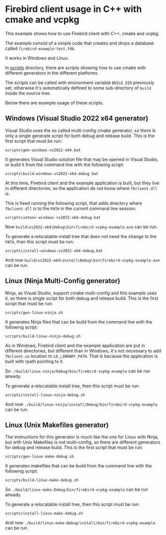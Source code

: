 # Firebird client usage in C++ with cmake and vcpkg

This example shows how to use Firebird client with C++, cmake and vcpkg.

The example consist of a simple code that creates and drops a database called `firebird-example-test.fdb`.

It works in Windows and Linux.

In [scripts](scripts) directory, there are scripts showing how to use cmake with different generators in the different
platforms.

The scripts can be called with environment variable `BUILD_DIR` previously set, otherwise it's automatically defined
to some sub-directory of `build` inside the source tree.

Below there are example usage of these scripts.

## Windows (Visual Studio 2022 x64 generator)

Visual Studio uses the so called multi-config cmake generator, so there is only a single generate script for both
debug and release build. This is the first script that must be run:

```
scripts\gen-windows-vs2022-x64.bat
```

It generates Visual Studio solution file that may be opened in Visual Studio, or build it from the command line with
the following script:

```
scripts\build-windows-vs2022-x64-debug.bat
```

At this time, Firebird client and the example application is built, but they live in different directories, so the
application do not know where `fbclient.dll` is.

This is fixed running the following script, that adds directory where `fbclient.dll` is to the `PATH` in the current
command line session:

```
scripts\setenv-windows-vs2022-x64-debug.bat
```

Now `build\vs2022-x64\Debug\bin\firebird-vcpkg-example.exe` can be run.

To generate a relocatable install tree that does not need the change to the `PATH`, then this script must be run:

```
scripts\install-windows-vs2022-x64-debug.bat
```

And now `build\vs2022-x64\install\Debug\bin\firebird-vcpkg-example.exe` can be run.

## Linux (Ninja Multi-Config generator)

Ninja, as Visual Studio, support cmake multi-config and this example uses it, so there is single script for both
debug and release build. This is the first script that must be run:

```
scripts/gen-linux-ninja.sh
```

It generates Ninja files that can be build from the command line with the following script:

```
scripts/build-linux-ninja-debug.sh
```

As in Windows, Firebird client and the example application are put in different directories, but different than in
Windows, it's not necessary to add `fbclient.so` location to `LD_LIBRARY_PATH`. That is because the application is
built with rpath pointing to it.

So `./build/linux-ninja/Debug/bin/firebird-vcpkg-example` can be run already.

To generate a relocatable install tree, then this script must be run:

```
scripts/install-linux-ninja-debug.sh
```

And now `./build/linux-ninja/install/Debug/bin/firebird-vcpkg-example` can be run.

## Linux (Unix Makefiles generator)

The instructions for this generator is much like the one for Linux with Ninja, but with Unix Makefiles is not
multi-config, so there are different generators for debug and release build. This is the first script that must be run:

```
scripts/gen-linux-make-debug.sh
```

It generates makefiles that can be build from the command line with the following script:

```
scripts/build-linux-make-debug.sh
```

So `./build/linux-make-Debug/bin/firebird-vcpkg-example` can be run already.

To generate a relocatable install tree, then this script must be run:

```
scripts/install-linux-make-debug.sh
```

And now `./build/linux-make-Debug/install/bin/firebird-vcpkg-example` can be run.

